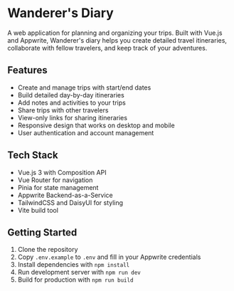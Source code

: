 # Wanderer's Diary

A web application for planning and organizing your trips. Built with Vue.js and Appwrite, Wanderer's diary helps you create detailed travel itineraries, collaborate with fellow travelers, and keep track of your adventures.

## Features

- Create and manage trips with start/end dates
- Build detailed day-by-day itineraries
- Add notes and activities to your trips
- Share trips with other travelers
- View-only links for sharing itineraries
- Responsive design that works on desktop and mobile
- User authentication and account management

## Tech Stack

- Vue.js 3 with Composition API
- Vue Router for navigation
- Pinia for state management
- Appwrite Backend-as-a-Service
- TailwindCSS and DaisyUI for styling
- Vite build tool

## Getting Started

1. Clone the repository
2. Copy `.env.example` to `.env` and fill in your Appwrite credentials
3. Install dependencies with `npm install`
4. Run development server with `npm run dev`
5. Build for production with `npm run build`
